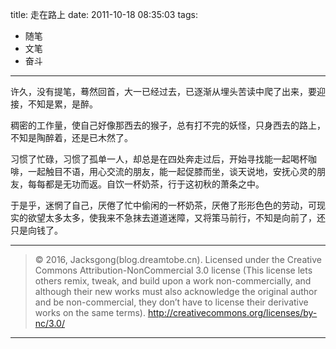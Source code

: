title: 走在路上
date: 2011-10-18 08:35:03
tags:
- 随笔
- 文笔
- 奋斗

---

许久，没有提笔，蓦然回首，大一已经过去，已逐渐从埋头苦读中爬了出来，要迎接，不知是累，是醉。

<!--more-->
稠密的工作量，使自己好像那西去的猴子，总有打不完的妖怪，只身西去的路上，不知是陶醉着，还是已木然了。

习惯了忙碌，习惯了孤单一人，却总是在四处奔走过后，开始寻找能一起喝杯咖啡，一起触目不语，用心交流的朋友，能一起促膝而坐，谈天说地，安抚心灵的朋友，每每都是无功而返。自饮一杯奶茶，行于这初秋的萧条之中。

于是乎，迷惘了自己，厌倦了忙中偷闲的一杯奶茶，厌倦了形形色色的劳动，可现实的欲望太多太多，使我来不急抹去道道迷障，又将策马前行，不知是向前了，还只是向钱了。

---

> © 2016, Jacksgong(blog.dreamtobe.cn). Licensed under the Creative Commons Attribution-NonCommercial 3.0 license (This license lets others remix, tweak, and build upon a work non-commercially, and although their new works must also acknowledge the original author and be non-commercial, they don’t have to license their derivative works on the same terms). http://creativecommons.org/licenses/by-nc/3.0/

---
